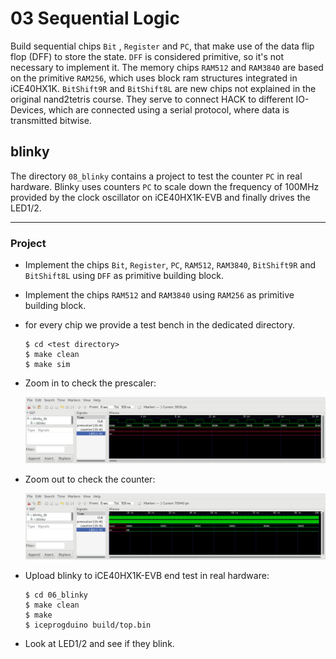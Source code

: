 # 03 Sequential Logic

Build sequential chips `Bit` , `Register` and `PC`, that make use of the data flip flop (DFF) to store the state. `DFF` is considered primitive, so it's not necessary to implement it. The memory chips `RAM512` and `RAM3840` are based on the primitive `RAM256`, which uses block ram structures integrated in iCE40HX1K. `BitShift9R` and `BitShift8L` are new chips not explained in the original nand2tetris course. They serve to connect HACK to different IO-Devices, which are connected using a serial protocol, where data is transmitted bitwise.



## blinky

The directory `08_blinky` contains a project to test the counter `PC` in real hardware. Blinky uses counters `PC` to scale down the frequency of 100MHz provided by the clock oscillator on iCE40HX1K-EVB and finally drives the LED1/2.

***

### Project

* Implement the chips `Bit`, `Register`, `PC`, `RAM512`, `RAM3840`,  `BitShift9R` and  `BitShift8L` using `DFF` as primitive building block.

* Implement the chips `RAM512` and `RAM3840` using `RAM256` as primitive building block.

* for every chip we provide a test bench in the dedicated directory.
  
  ```shell
  $ cd <test directory>
  $ make clean
  $ make sim
  ```

* Zoom in to check the prescaler:
  
  ![](08_blinky/prescaler.png)

* Zoom out to check the counter:
  
  ![](08_blinky/counter.png)

* Upload blinky to iCE40HX1K-EVB end test in real hardware:
  
  ```
  $ cd 06_blinky
  $ make clean
  $ make
  $ iceprogduino build/top.bin
  ```

* Look at LED1/2 and see if they blink.
